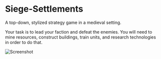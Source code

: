 # Siege-Settlements

A top-down, stylized strategy game in a medieval setting.

Your task is to lead your faction and defeat the enemies.
You will need to mine resources, construct buildings, train units, and research technologies in order to do that.

![Screenshot](https://i.imgur.com/qmX4dAI.png)
